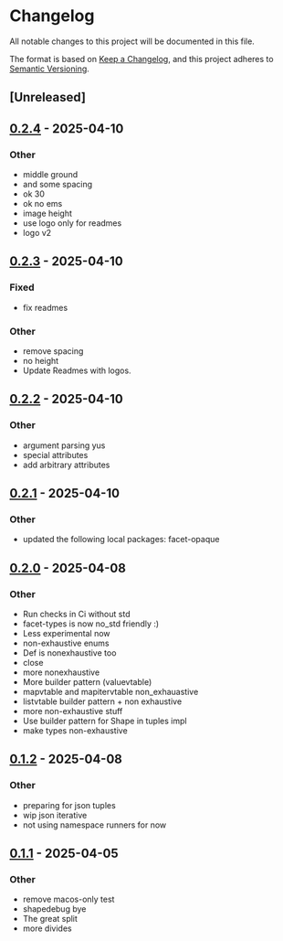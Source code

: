 # Changelog

All notable changes to this project will be documented in this file.

The format is based on [Keep a Changelog](https://keepachangelog.com/en/1.0.0/),
and this project adheres to [Semantic Versioning](https://semver.org/spec/v2.0.0.html).

## [Unreleased]

## [0.2.4](https://github.com/facet-rs/facet/compare/facet-types-v0.2.3...facet-types-v0.2.4) - 2025-04-10

### Other

- middle ground
- and some spacing
- ok 30
- ok no ems
- image height
- use logo only for readmes
- logo v2

## [0.2.3](https://github.com/facet-rs/facet/compare/facet-types-v0.2.2...facet-types-v0.2.3) - 2025-04-10

### Fixed

- fix readmes

### Other

- remove spacing
- no height
- Update Readmes with logos.

## [0.2.2](https://github.com/facet-rs/facet/compare/facet-types-v0.2.1...facet-types-v0.2.2) - 2025-04-10

### Other

- argument parsing yus
- special attributes
- add arbitrary attributes

## [0.2.1](https://github.com/facet-rs/facet/compare/facet-types-v0.2.0...facet-types-v0.2.1) - 2025-04-10

### Other

- updated the following local packages: facet-opaque

## [0.2.0](https://github.com/facet-rs/facet/compare/facet-types-v0.1.2...facet-types-v0.2.0) - 2025-04-08

### Other

- Run checks in Ci without std
- facet-types is now no_std friendly :)
- Less experimental now
- non-exhaustive enums
- Def is nonexhaustive too
- close
- more nonexhaustive
- More builder pattern (valuevtable)
- mapvtable and mapitervtable non_exhauastive
- listvtable builder pattern + non exhaustive
- more non-exhaustive stuff
- Use builder pattern for Shape in tuples impl
- make types non-exhaustive

## [0.1.2](https://github.com/facet-rs/facet/compare/facet-types-v0.1.1...facet-types-v0.1.2) - 2025-04-08

### Other

- preparing for json tuples
- wip json iterative
- not using namespace runners for now

## [0.1.1](https://github.com/facet-rs/facet/releases/tag/facet-types-v0.1.1) - 2025-04-05

### Other

- remove macos-only test
- shapedebug bye
- The great split
- more divides
